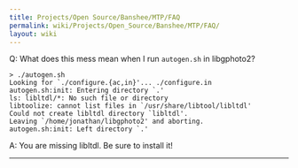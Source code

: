 ```yaml
---
title: Projects/Open Source/Banshee/MTP/FAQ
permalink: wiki/Projects/Open_Source/Banshee/MTP/FAQ/
layout: wiki
---
```


Q: What does this mess mean when I run `autogen.sh` in libgphoto2?

`> ./autogen.sh`  
`` Looking for `./configure.{ac,in}'... ./configure.in ``  
`` autogen.sh:init: Entering directory `.' ``  
`ls: libltdl/*: No such file or directory`  
`` libtoolize: cannot list files in `/usr/share/libtool/libltdl' ``  
`` Could not create libltdl directory `libltdl'. ``  
`` Leaving `/home/jonathan/libgphoto2' and aborting. ``  
`` autogen.sh:init: Left directory `.' ``

A: You are missing libltdl. Be sure to install it!

------------------------------------------------------------------------
